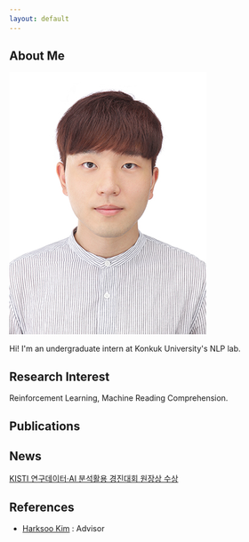 ```yaml
---
layout: default
---
```


## About Me

<img class="profile-picture" src="woojin.jpeg">

Hi! I'm an undergraduate intern at Konkuk University's NLP lab. 

## Research Interest

Reinforcement Learning, Machine Reading Comprehension.

## Publications

## News

[KISTI 연구데이터·AI 분석활용 경진대회 원장상 수상](https://www.hellodd.com/news/articleView.html?idxno=95124)

## References

* [Harksoo Kim](http://nlp.konkuk.ac.kr/bbs/content.php?co_id=Professor) : Advisor
